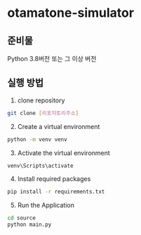 # otamatone-simulator

## 준비물
Python 3.8버전 또는 그 이상 버전

## 실행 방법

1. clone repository
```bash
git clone [리포지토리주소]
```
2. Create a virtual environment
```bash
python -m venv venv
```
3. Activate the virtual environment
```bash
venv\Scripts\activate
```
4. Install required packages
```bash
pip install -r requirements.txt
```
5. Run the Application
```bash
cd source
python main.py
```
